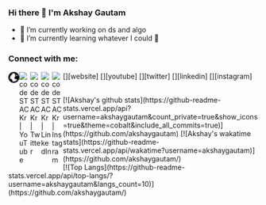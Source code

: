 ### Hi there 👋 I'm Akshay Gautam
<!--
**akshaygautam/akshaygautam** is a ✨ _special_ ✨ repository because its `README.md` (this file) appears on your GitHub profile.
Here are some ideas to get you started:
-->

- 🔭 I’m currently working on ds and algo
- 🌱 I’m currently learning whatever I could 🤣
### Connect with me:

[<img align="left" alt="codeSTACKr.com" width="22px" src="https://raw.githubusercontent.com/iconic/open-iconic/master/svg/globe.svg" />][website]
[<img align="left" alt="codeSTACKr | YouTube" width="22px" src="https://cdn.jsdelivr.net/npm/simple-icons@v3/icons/youtube.svg" />][youtube]
[<img align="left" alt="codeSTACKr | Twitter" width="22px" src="https://cdn.jsdelivr.net/npm/simple-icons@v3/icons/twitter.svg" />][twitter]
[<img align="left" alt="codeSTACKr | LinkedIn" width="22px" src="https://cdn.jsdelivr.net/npm/simple-icons@v3/icons/linkedin.svg" />][linkedin]
[<img align="left" alt="codeSTACKr | Instagram" width="22px" src="https://cdn.jsdelivr.net/npm/simple-icons@v3/icons/instagram.svg" />][instagram]

<br />
[![Akshay's github stats](https://github-readme-stats.vercel.app/api?username=akshaygautam&count_private=true&show_icons=true&theme=cobalt&include_all_commits=true)](https://github.com/akshaygautam)
[![Akshay's wakatime stats](https://github-readme-stats.vercel.app/api/wakatime?username=akshaygautam)](https://github.com/akshaygautam/)
<br />
[![Top Langs](https://github-readme-stats.vercel.app/api/top-langs/?username=akshaygautam&langs_count=10)](https://github.com/akshaygautam/)
